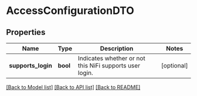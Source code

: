# AccessConfigurationDTO

## Properties
Name | Type | Description | Notes
------------ | ------------- | ------------- | -------------
**supports_login** | **bool** | Indicates whether or not this NiFi supports user login. | [optional] 

[[Back to Model list]](../nifiDocs.md#documentation-for-models) [[Back to API list]](../nifiDocs.md#documentation-for-api-endpoints) [[Back to README]](../nifiDocs.md)


